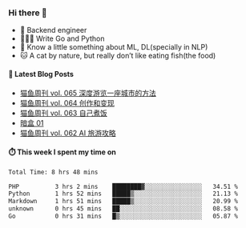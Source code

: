 ### Hi there 👋

- 🔧 Backend engineer
- 👨🏻‍💻 Write Go and Python
- 🔭 Know a little something about ML, DL(specially in NLP)
- 🐱 A cat by nature, but really don’t like eating fish(the food)

#### 📖 Latest Blog Posts
<!-- BLOG-POST-LIST:START -->
- [猫鱼周刊 vol. 065 深度游览一座城市的方法](https://ameow.xyz/archives/weekly-065)
- [猫鱼周刊 vol. 064 创作和变现](https://ameow.xyz/archives/weekly-064)
- [猫鱼周刊 vol. 063 自己煮饭](https://ameow.xyz/archives/weekly-063)
- [暗盒 01](https://ameow.xyz/archives/film-roll-01)
- [猫鱼周刊 vol. 062 AI 旅游攻略](https://ameow.xyz/archives/weekly-062)
<!-- BLOG-POST-LIST:END -->

#### ⏱️ This week I spent my time on
<!--START_SECTION:waka-->

```txt
Total Time: 8 hrs 48 mins

PHP          3 hrs 2 mins    ████████▓░░░░░░░░░░░░░░░░   34.51 %
Python       1 hrs 52 mins   █████▒░░░░░░░░░░░░░░░░░░░   21.13 %
Markdown     1 hrs 51 mins   █████▒░░░░░░░░░░░░░░░░░░░   20.99 %
unknown      0 hrs 45 mins   ██░░░░░░░░░░░░░░░░░░░░░░░   08.58 %
Go           0 hrs 31 mins   █▒░░░░░░░░░░░░░░░░░░░░░░░   05.87 %
```

<!--END_SECTION:waka-->

<!--
**LeslieLeung/LeslieLeung** is a ✨ _special_ ✨ repository because its `README.md` (this file) appears on your GitHub profile.

Here are some ideas to get you started:

- 🔭 I’m currently working on ...
- 🌱 I’m currently learning ...
- 👯 I’m looking to collaborate on ...
- 🤔 I’m looking for help with ...
- 💬 Ask me about ...
- 📫 How to reach me: ...
- 😄 Pronouns: ...
- ⚡ Fun fact: ...
-->
